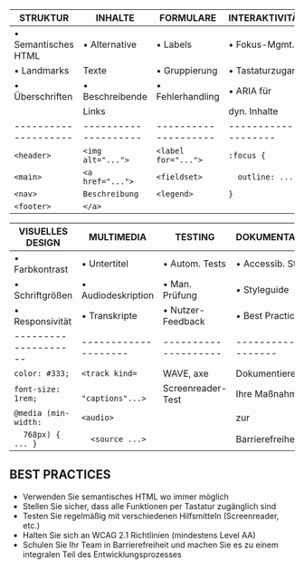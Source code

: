 | STRUKTUR           | INHALTE            | FORMULARE          | INTERAKTIVITÄT     |
|--------------------|--------------------|--------------------|---------------------|
| • Semantisches HTML| • Alternative      | • Labels           | • Fokus-Mgmt.       |
| • Landmarks        |   Texte            | • Gruppierung      | • Tastaturzugang    |
| • Überschriften    | • Beschreibende    | • Fehlerhandling   | • ARIA für          |
|                    |   Links            |                    |   dyn. Inhalte      |
|--------------------|--------------------|--------------------|--------------------|
| `<header>`         | `<img alt="...">`  | `<label for="...">` | `:focus {`         |
| `<main>`           | `<a href="...">`   | `<fieldset>`       | `  outline: ...`   |
| `<nav>`            |   `Beschreibung`   | `<legend>`         | `}`                |
| `<footer>`         | `</a>`             |                    |                    |

| VISUELLES DESIGN   | MULTIMEDIA         | TESTING            | DOKUMENTATION      |
|--------------------|--------------------|--------------------|---------------------|
| • Farbkontrast     | • Untertitel       | • Autom. Tests     | • Accessib. Stmt.   |
| • Schriftgrößen    | • Audiodeskription | • Man. Prüfung     | • Styleguide        |
| • Responsivität    | • Transkripte      | • Nutzer-Feedback  | • Best Practices    |
|--------------------|--------------------|--------------------|--------------------|
| `color: #333;`     | `<track kind=`     | WAVE, axe          | Dokumentieren Sie   |
| `font-size: 1rem;` | `  "captions"...>` | Screenreader-Test  | Ihre Maßnahmen      |
| `@media (min-width:` | `<audio>`        |                    | zur                 |
| `  768px) { ... }` | `  <source ...>`   |                    | Barrierefreiheit    |

## BEST PRACTICES

- Verwenden Sie semantisches HTML wo immer möglich
- Stellen Sie sicher, dass alle Funktionen per Tastatur zugänglich sind
- Testen Sie regelmäßig mit verschiedenen Hilfsmitteln (Screenreader, etc.)
- Halten Sie sich an WCAG 2.1 Richtlinien (mindestens Level AA)
- Schulen Sie Ihr Team in Barrierefreiheit und machen Sie es zu einem integralen Teil des
  Entwicklungsprozesses
